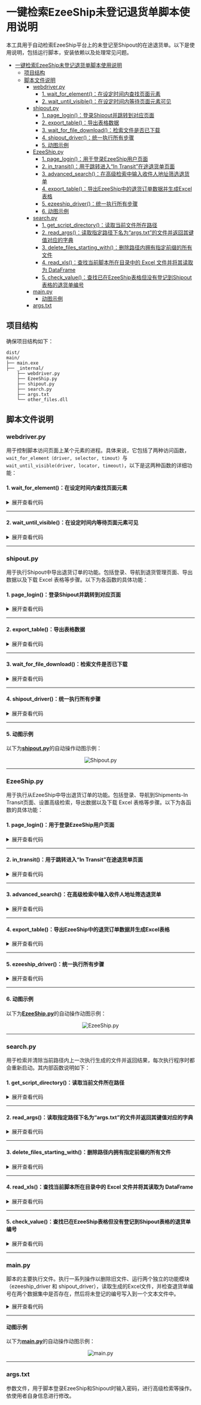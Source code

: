 # 一键检索EzeeShip未登记退货单脚本使用说明
本工具用于自动检索EzeeShip平台上的未登记至Shipout的在途退货单。以下是使用说明，包括运行脚本，安装依赖以及处理常见问题。


- [一键检索EzeeShip未登记退货单脚本使用说明](#一键检索ezeeship未登记退货单脚本使用说明)
  - [项目结构](#项目结构)
  - [脚本文件说明](#脚本文件说明)
    - [webdriver.py](#webdriverpy)
      - [1. wait\_for\_element()：在设定时间内查找页面元素](#1-wait_for_element在设定时间内查找页面元素)
      - [2. wait\_until\_visible()：在设定时间内等待页面元素可见](#2-wait_until_visible在设定时间内等待页面元素可见)
    - [shipout.py](#shipoutpy)
      - [1. page\_login()：登录Shipout并跳转到对应页面](#1-page_login登录shipout并跳转到对应页面)
      - [2. export\_table()：导出表格数据](#2-export_table导出表格数据)
      - [3. wait\_for\_file\_download()：检索文件是否已下载](#3-wait_for_file_download检索文件是否已下载)
      - [4. shipout\_driver()：统一执行所有步骤](#4-shipout_driver统一执行所有步骤)
      - [5. 动图示例](#5-动图示例)
    - [EzeeShip.py](#ezeeshippy)
      - [1. page\_login()：用于登录EzeeShip用户页面](#1-page_login用于登录ezeeship用户页面)
      - [2. in\_transit()：用于跳转进入“In Transit”在途退货单页面](#2-in_transit用于跳转进入in-transit在途退货单页面)
      - [3. advanced\_search()：在高级检索中输入收件人地址筛选退货单](#3-advanced_search在高级检索中输入收件人地址筛选退货单)
      - [4. export\_table()：导出EzeeShip中的退货订单数据并生成Excel表格](#4-export_table导出ezeeship中的退货订单数据并生成excel表格)
      - [5. ezeeship\_driver()：统一执行所有步骤](#5-ezeeship_driver统一执行所有步骤)
      - [6. 动图示例](#6-动图示例)
    - [search.py](#searchpy)
      - [1. get\_script\_directory()：读取当前文件所在路径](#1-get_script_directory读取当前文件所在路径)
      - [2. read\_args()：读取指定路径下名为“args.txt”的文件并返回其键值对应的字典](#2-read_args读取指定路径下名为argstxt的文件并返回其键值对应的字典)
      - [3. delete\_files\_starting\_with()：删除路径内拥有指定前缀的所有文件](#3-delete_files_starting_with删除路径内拥有指定前缀的所有文件)
      - [4. read\_xls()：查找当前脚本所在目录中的 Excel 文件并将其读取为 DataFrame](#4-read_xls查找当前脚本所在目录中的-excel-文件并将其读取为-dataframe)
      - [5. check\_value()：查找已在EzeeShip表格但没有登记到Shipout表格的退货单编号](#5-check_value查找已在ezeeship表格但没有登记到shipout表格的退货单编号)
    - [main.py](#mainpy)
      - [动图示例](#动图示例)
    - [args.txt](#argstxt)


## 项目结构
确保项目结构如下：
```
dist/
main/
├── main.exe
├── _internal/
    ├── webdriver.py
    ├── EzeeShip.py
    ├── shipout.py
    ├── search.py
    ├── args.txt
    └── other_files.dll
```

## 脚本文件说明

### webdriver.py
用于控制脚本访问页面上某个元素的进程。具体来说，它包括了两种访问函数，`wait_for_element（driver, selector, timout）`与`wait_until_visible(driver, locator, timeout)`，以下是这两种函数的详细功能：

#### 1. wait_for_element()：在设定时间内查找页面元素
<details>
  <summary>展开查看代码</summary>

```python
def wait_for_element(driver, selector, timeout=10):
    try:
        element = WebDriverWait(driver, timeout).until(
            EC.element_to_be_clickable(selector)
        )
        return element
    except Exception as e:
        print("访问超时")
```

- `wait_for_element(driver, selector, timeout)`：创建一个WebDriverWait对象，用于在指定的时间内等待某个条件的发生。
  -  `driver`：这是一个WebDriver实例，通常用于控制浏览器。
  -  `selector`: 这是一个选择器，告诉Selenium需要在页面上找到哪个元素以及如何找到它。
  - `timeout`：这是等待该元素出现的最长时间，如果未能等到该元素加载完成，将会抛出超时异常。
</details>

_________________
#### 2. wait_until_visible()：在设定时间内等待页面元素可见
<details>
  <summary>展开查看代码</summary>

```python
def wait_until_visible(driver, locator, timeout=10):
    try:
        wait = WebDriverWait(driver, timeout)
        element = wait.until(EC.visibility_of_element_located(locator))
        return element
    
    except Exception as e:
        print("访问超时")
```
- `wait_until_visible(driver, locator, timeout)`：功能同上，用于等待页面上某个元素变得可见，并在元素可见后执行操作（例如点击）。输入参数与`wait_for_element()`功能一致

</details>

_________________


### shipout.py  
用于执行Shipout中导出退货订单的功能。包括登录、导航到退货管理页面、导出数据以及下载 Excel 表格等步骤。以下为各函数的具体功能：

#### 1. page_login()：登录Shipout并跳转到对应页面
<details>
  <summary>展开查看代码</summary>

```python
def page_login(driver, username, password, url):
    # 打开给定的 URL
    driver.get(url)

    # 找到并填写用户名
    username_element = driver.find_element(By.CLASS_NAME, 'ez-input__inner')
    username_element.send_keys(username)

    # 找到并填写密码
    password_element = driver.find_element(By.XPATH, '//input[@type="password" and @autocomplete="off" and contains(@class, "ez-input__inner")]')
    password_element.send_keys(password)

    try:
        # 找到并点击登录按钮
        button = wait_for_element(driver, (By.CSS_SELECTOR, '.ez-button.login-submit.ez-button--primary.ez-button--medium'))
        button.click()
        print("已成功登录Shipout")
    except:
        # 登录失败处理
        print("Shipout账号或密码输入错误，请重新输入")
        driver.quit()

    # 选择仓库
    warehouse_element = wait_for_element(driver, (By.XPATH, '//div[contains(text(), "Upland，CA")]'))
    warehouse_element.click()

    # 展开子菜单并跳转至“退货管理-退货单”页面
    max_retries = 10  # 最大重试次数
    sleep_interval = 2  # 重试间隔时间（秒）
    retries = 0  # 当前重试次数

    while retries < max_retries:
        try:
            # 找到并点击父菜单
            parent_element = wait_for_element(driver, (By.XPATH, '//*[@id="app-root-wrap"]/section/aside/div/div[1]/div/ul/li[3]/div/div/div'))
            parent_element.click()

            # 找到并点击子菜单
            rt = wait_for_element(driver, (By.XPATH, '/html/body/div[2]/ul/li[1]/div/span'))
            rt.click()
            print("Shipout - 已成功跳转至“退货管理-退货单”页面")
            break  # 成功跳转后跳出循环
        except:
            # 请求失败处理
            retries += 1
            print("Shipout - 当前页面请求失败，重试次数：", retries)
            time.sleep(sleep_interval)
    else:
        # 超时处理
        print("Shipout - 页面请求已超时，请重新执行文件")
        driver.quit()

```

- `page_login(driver, username, password, url)`：用于访问Shipout登录界面并输入用户名和密码，选择仓库地址，以及跳转至“退货管理-退货单”页面。
</details>

_________________
#### 2. export_table()：导出表格数据
<details>
  <summary>展开查看代码</summary>

```python
def export_table(driver):
    max_retries = 10  # 最大重试次数
    sleep_interval = 2  # 重试间隔时间（秒）
    retries = 0  # 当前重试次数

    while retries < max_retries:
        try: 
            # 找到并点击“全部”按钮
            all_button = wait_for_element(driver, (By.XPATH, '//*[@id="tab-0"]'))
            all_button.click()
            print("Shipout - 已选择查看“全部”退货单，正在尝试导出所有表格")

            # 找到并点击“导出”按钮
            export_button = wait_for_element(driver, (By.XPATH, '//*[@id="app-root-wrap"]/section/section/main/div/header/div/div[2]/div[2]/button'))
            export_button.click()
            print("Shipout - 已选择“导出”")

            # 找到并点击“导出当前所有数据”选项
            all_filtered = wait_for_element(driver, (By.XPATH, "//ul[contains(@id, 'dropdown-menu-')]/li[2][normalize-space()='Export All Filtered Orders' or normalize-space()='导出当前所有数据']"))
            all_filtered.click()
            print("Shipout - 已选择“导出当前所有数据”")
            print("Shipout - 已导出退货单表格")
            break  # 成功导出后跳出循环
        except Exception as e:
            retries += 1
            print("Shipout - 请求失败，正在尝试重新下载表格，重试次数：", retries)
            time.sleep(sleep_interval)
    else:
        print("Shipout - 页面请求已超时，请重新执行文件")   
        driver.quit()  # 超时后关闭浏览器

```

- `export_table(driver)`：定位至“全部”退货单页面并导出所有数据。由于该页面加载所需时间较长，可能会导致导出文件的请求失败。在这种情况下，该函数会重复执行并记录失败次数直至导出文件，若请求超时，请联系技术人员处理。
</details>

_________________
#### 3. wait_for_file_download()：检索文件是否已下载
<details>
  <summary>展开查看代码</summary>

```python
def wait_for_file_download(prefix, timeout=100):
    # 计算超时时间点
    end_time = time.time() + timeout
    # 获取当前脚本所在目录
    script_dir = os.path.dirname(os.path.abspath(__file__))

    while time.time() < end_time:
        # 遍历当前目录下的所有文件
        for filename in os.listdir(script_dir):
            # 检查文件名是否以指定前缀开头
            if filename.startswith(prefix):
                print(f"Shipout - 已查找到下载文件: {filename}")
                return True
        # 等待一秒钟后再检查
        time.sleep(1)

    print(f"Shipout - 下载超时，未能在当前目录找到以 '{prefix}' 为前缀的文件名")
    return False

```
- `wait_for_file_download(prefix, timeout=100)`：遍历当前路径内文件，查询是否已下载生成的Excel表格。
  - `prefix`：读取该路径内文件的前缀，如“WMS_Return_Export”为Shipout输出文件的固定前缀。
  - 
</details>

_________________
#### 4. shipout_driver()：统一执行所有步骤
<details>
  <summary>展开查看代码</summary>

```python
def shipout_driver():
    # 读取参数
    params = read_args()

    # 获取 Shipout URL、用户名和密码
    shipout_url = params.get('shipout_url')
    shipout_username = params.get('shipout_username')
    shipout_password = params.get('shipout_password')

    # 初始化 Chrome 浏览器
    driver = webdriver.Chrome(options=options) 

    # 登录页面
    page_login(driver, shipout_username, shipout_password, shipout_url)

    # 导出表格
    export_table(driver)

    # 文件前缀
    prefix = "WMS_Return_Export"

    # 等待文件下载
    wait_for_file_download(prefix)

    # 退出浏览器
    driver.quit()
```

- `shipout_driver()`：读取同路径内<u>**args.txt**</u>内的登录账户名和密码，执行上述所有操作，并退出浏览器控制。
</details>

_________________

#### 5. 动图示例

以下为<u>**shipout.py**</u>的自动操作动图示例：
<div style="text-align: center;">
  <img src="Shipout演示.gif" alt="Shipout.py">
</div>

_________________

### EzeeShip.py
用于执行从EzeeShip中导出退货订单的功能。包括登录、导航到Shipments-In Transit页面、设置高级检索，导出数据以及下载 Excel 表格等步骤。以下为各函数的具体功能：

#### 1. page_login()：用于登录EzeeShip用户页面
<details>
  <summary>展开查看代码</summary>

```python
def page_login(driver, username, password, url):
    driver.get(url)

    username_element =driver.find_element(By.CSS_SELECTOR, 'input[type="text"][autocomplete="username"].el-input__inner')
    username_element.send_keys(username)

    password_element =driver.find_element(By.CSS_SELECTOR, 'input[type="password"][autocomplete="password"].el-input__inner')
    password_element.send_keys(password)
    try:
        button = wait_for_element(driver, (By.CSS_SELECTOR, 'button[data-v-1915e4d0][type="submit"].el-button.login-submit-button'))
        button.click()
        print("已成功登录EzeeShip")
    except:
        print("EzeeShip账号或密码输入错误，请重新输入")
        driver.quit()
```

- `page_login(driver, username, password, url)`：用于访问Shipout登录界面并输入用户名和密码，选择仓库地址，以及跳转至“退货管理-退货单”页面。
    - `driver`： WebDriver实例，通常用于控制浏览器
    - `username`：用于登录EzeeShip的用户名，读取自<u>**args.txt**</u>
    - `password`：用于登录EzeeShip的密码，读取自<u>**args.txt**</u>
    - `url`：EzeeShip用户登录界面网址

</details>

_________________
#### 2. in_transit()：用于跳转进入“In Transit”在途退货单页面
<details>
  <summary>展开查看代码</summary>

```python
def in_transit(driver):

    shipments_element = wait_for_element(driver, (By.XPATH, '//span[contains(text(), "Shipments")]'))
    shipments_element.click()
    print("EzeeShip - 已成功转入“Shipment”页面")

    in_transit_element =  wait_for_element(driver, (By.XPATH, '//span[contains(text(), "In Transit")]'))
    in_transit_element.click()
    print("EzeeShip - 选择“In Transit”订单")

    all_element = wait_for_element(driver, (By.XPATH, '//*[@id="app"]/div[1]/div[2]/div[1]/ul/div/li[3]/ul/div/li[1]/span'))
    all_element.click()
    print('EzeeShip - 点击“All”')

```
- `in_transit(driver)`：依次操作浏览器点击“Shipment”选项，在进入页面后点击网页左侧目录的“In Transit"选项，最后点击下拉目录中的“All”选项，调出所有在途退货单数据。  
</details>

_________________

#### 3. advanced_search()：在高级检索中输入收件人地址筛选退货单
<details>
  <summary>展开查看代码</summary>

```python
def advanced_search(driver, address):

    advanced_search = driver.find_element(By.XPATH, '//*[@id="app"]/div[1]/div[2]/div[2]/div/div/div/div[1]/div/div[2]/div[1]/section/i[1]')
    advanced_search.click()
    print('EzeeShip - 进入Advanced Search')

    address_input = wait_for_element(driver, (By.XPATH, '//*[@id="app"]/div[1]/div[2]/div[2]/div/div/div/div[1]/div/div[2]/section/div/form/div[2]/div[2]/div/div/div/input'))
    address_input.send_keys(address)
    print('EzeeShip - 输入“Recipient Address"仓库地址：', address)

    confirm = wait_for_element(driver, (By.XPATH, '//*[@id="app"]/div[1]/div[2]/div[2]/div/div/div/div[1]/div/div[2]/section/div/div/button[1]'))
    confirm.click()
    print('EzeeShip - 点击确认')

```
- `advanced_search(driver, address)`：点击页面上“Advanced Search”的选项，在“Recipient”一栏输入对应仓库的收件人地址（如Upland是“1037”），并点击“Confirm”实现筛选对应退货单。
    - `address`是仓库的收货地址，如“Upland”仓库为1037，该地址需使用者在<u>**args.txt**</u>文件中的“ezeeship_recipient_address”一栏手动修改。
</details>

_________________
#### 4. export_table()：导出EzeeShip中的退货订单数据并生成Excel表格
<details>
  <summary>展开查看代码</summary>

```python
def export_table(driver):
    export_button = driver.find_element(By.XPATH, '//*[@id="app"]/div[1]/div[2]/div[2]/div/div/div/div[1]/div/div[1]/div[1]/div[1]/div[7]/div/div/button')
    export_button.click()

    try:

        by_order = wait_for_element(driver, (By.XPATH, "//ul[contains(@id, 'dropdown-menu-')]/li[1]/span[contains(text(), 'By Order')]"))
        by_order.click()
        print('EzeeShip - 选择“By Order”，正在尝试导出文件')
    except:
        print("EzeeShip - 导出文件失败")
```

- `export_table(driver)`：操作浏览器点击页面上方的“Export Shipment Info”选项，并选择“By Order”，生成所有在途退货单的Excel表格。
</details>

_________________
#### 5. ezeeship_driver()：统一执行所有步骤
<details>
  <summary>展开查看代码</summary>

```python
def ezeeship_driver():
    # 读取参数文件中的配置
    params = read_args()

    # 获取EzeeShip的相关参数
    ezeeship_url = params.get('ezeeship_url')
    ezeeship_username = params.get('ezeeship_username')
    ezeeship_password = params.get('ezeeship_password')
    ezeeship_address = params.get('ezeeship_recipient_address')

    # 启动Chrome浏览器
    driver = webdriver.Chrome(options=options)

    # 登录到EzeeShip页面
    page_login(driver, ezeeship_username, ezeeship_password, ezeeship_url)

    # 进入在途页面
    in_transit(driver)

    # 执行高级搜索
    advanced_search(driver, ezeeship_address)

    # 导出表格数据
    export_table(driver)

    # 定义文件前缀
    prefix = "Shipment_Information(by order)(all).xls"

    # 等待文件下载完成
    wait_for_file_download(prefix)

    # 关闭浏览器
    driver.quit()
```
- `ezeeship_driver()`：读取同路径内<u>**args.txt**</u>内的登录账户名和密码，执行上述所有操作，并退出浏览器控制。
</details>

_________________

#### 6. 动图示例
以下为<u>**EzeeShip.py**</u>的自动操作动图示例：
<div style="text-align: center;">
  <img src="EzeeShip演示.gif" alt="EzeeShip.py">
</div>

_________________

### search.py
用于检索并清除当前路径内上一次执行生成的文件并返回结果，每次执行程序时都会重新启动。其内部函数说明如下：

#### 1. get_script_directory()：读取当前文件所在路径
<details>
  <summary>展开查看代码</summary>

```python
def get_script_directory():
    return os.path.dirname(os.path.abspath(__file__))
```
- `get_script_directory()`：读取当前文件所在的绝对路径
</details>

_________________

#### 2. read_args()：读取指定路径下名为“args.txt”的文件并返回其键值对应的字典
<details>
  <summary>展开查看代码</summary>

```python
def read_args(file_path=None):
    # 如果没有指定文件路径，使用默认路径 'args.txt'
    if file_path is None:
        file_path = os.path.join(get_script_directory(), 'args.txt')
    
    params = {}
    
    # 打开文件并读取每一行
    with open(file_path, 'r') as file:
        for line in file:
            line = line.strip()  # 去掉每行两端的空白字符
            if line:
                key, value = line.split(' = ', 1)  # 按照 ' = ' 分割每一行，最多分割一次
                params[key] = value  # 将键值对存入字典中
    
    return params

```
- `read_args(file_path = None)`：指定默认文件路径为当前所在文件夹 + 'args.txt'，返回字典。其效果如下：
```
# 原args.txt文件如下
shipout_url = https://wms.shipout.com/z/#/login?lang=en

shipout_username = support@carrohome.com

shipout_password = Carrohome#23

ezeeship_url = https://ezeeship.com/newstyle/#/accredit/login

ezeeship_username = jacksoneatvivi@gmail.com

ezeeship_password = Carrohome#1

ezeeship_recipient_address = 1037

# 调用read_args()后返回如下字典：
{
    'shipout_url': 'https://wms.shipout.com/z/#/login?lang=en', 'shipout_username': 'support@carrohome.com', 
    'shipout_password': 'Carrohome#23', 
    'ezeeship_url': 'https://ezeeship.com/newstyle/#/accredit/login', 
    'ezeeship_username': 'jacksoneatvivi@gmail.com', 'ezeeship_password': 'Carrohome#1', 
    'ezeeship_recipient_address': '1037'

}

```
</details>

_________________

#### 3. delete_files_starting_with()：删除路径内拥有指定前缀的所有文件
<details>
  <summary>展开查看代码</summary>

```python
def delete_files_starting_with(prefix):

    # 获取当前脚本所在目录
    directory = get_script_directory() 
   
    try:
        # 查找所有以指定前缀开头的文件
        files_to_delete = [filename for filename in os.listdir(directory) if filename.startswith(prefix)]
        
        if files_to_delete:
            # 删除找到的文件
            for filename in files_to_delete:
                os.remove(os.path.join(directory, filename))
                print(f"已删除文件: {filename}")
        else:
            print(f"并未找到以 '{prefix}'为前缀的文件，删除终止")

    except OSError as e:
        print(f"Error: {e.strerror}")
```
- `delete_files_starting_with(prefix)`：是删除当前脚本所在目录中以指定前缀开头的文件。
  - `prefix`：指定前缀示例：EzeeShip文件前缀为“Shipment_Information(by order)(all)”，Shipout文件前缀为“WMS_Return_Export”。

</details>

_________________

#### 4. read_xls()：查找当前脚本所在目录中的 Excel 文件并将其读取为 DataFrame
<details>
  <summary>展开查看代码</summary>

```python

def read_xls(prefix):
    directory = get_script_directory()

    # 遍历目录中的所有文件名，查找以指定前缀 prefix 开头的文件
    file_to_read = next((filename for filename in os.listdir(directory) if filename.startswith(prefix)), None)
    
    if file_to_read: # 如果找到匹配的文件
        file_path = os.path.join(directory, file_to_read) # 构建文件的完整路径
        # 读取 Excel 文件，将其内容加载到一个 DataFrame 中。header=0 表示将第一行作为列名。
        df = pd.read_excel(file_path, header=0)
        return df
    else:
        print(f"未找到以 '{prefix}'为前缀的文件名")
        return None
```
- `read_xls(prefix)`：根据指定的前缀查找当前脚本所在目录中的 Excel 文件，并将其读取为 DataFrame。
  - `prefix`：指定文件前缀名，如`prefix = 产品`，则所有开头带有“产品”二字的Excel文件都将会被提取。
</details>

_________________

#### 5. check_value()：查找已在EzeeShip表格但没有登记到Shipout表格的退货单编号
<details>
  <summary>展开查看代码</summary>

```python
def check_value(df1, df2):
    def is_contained(order_no):
        order_no_lower = order_no.lower() # 统一把"-return"后缀转为小写
        return any(order_no_lower in str(rma).lower() for rma in df2['RMA #'])
    # 找到已经登记在df1但没有登记到df2的订单编号
    mask = df1['Order No'].apply(lambda x: not is_contained(x))
    missing_values_df = df1[mask][['Order No', 'Tracking ID', 'Reference', 'Reference2']]
    return missing_values_df

```
- `check_value(df1, df2)`：查找已在EzeeShip表格中登记，但并未在Shipout表格中登记退货单编号，并生成名为`missing_values_df`的DataFrame。
  - `is_contained(order_no)`：将所有退货单编号的后缀“-Return”统一转为小写以方便比对，并通过内置函数`any()`，判断df1表格中每一行编号是否同时存在于df2表格中，并返回布尔值。
  - `df1`：储存表格的变量名，此处为Ezeeship生成的Excel表格
  - `df2`：储存Shipout表格的变量名
</details>

_________________


### main.py
脚本的主要执行文件。执行一系列操作以删除旧文件、运行两个独立的功能模块（ezeeship_driver 和 shipout_driver），读取生成的Excel文件，并检查退货单编号在两个数据集中是否存在，然后将未登记的编号写入到一个文本文件中。

<details>
  <summary>展开查看代码</summary>

```python
ezeeship_prefix = "Shipment_Information(by order)(all)"
shipout_prefix = "WMS_Return_Export"

if __name__ == "__main__":

    # 删除旧文件
    delete_files_starting_with(ezeeship_prefix)
    delete_files_starting_with(shipout_prefix)
    delete_files_starting_with('未登记订单')

    # 创建线程来运行 ezeeship_driver 和 shipout_driver 函数
    thread1 = threading.Thread(target=ezeeship_driver)
    thread2 = threading.Thread(target=shipout_driver)

    # 启动线程
    thread1.start()
    thread2.start()

    # 等待两个线程都完成
    thread1.join()
    thread2.join()
    
    # 读取生成的Excel文件
    ezeeship_df = read_xls(ezeeship_prefix)
    shipout_df = read_xls(shipout_prefix)

    # 获取脚本目录路径      
    script_dir = get_script_directory()
    file_path =  os.path.join(script_dir, '未登记订单.txt')

    # 将未登记的订单写入到文本文件
    with open(file_path, 'w') as file:
        file.write(tabulate(check_value(ezeeship_df, shipout_df), headers = 'keys', tablefmt='grid'))
    print('已打印所有未登记订单')
  
  ```
  </details>

_________________


#### 动图示例
以下为<u>**main.py**</u>的自动操作动图示例：
<div style="text-align: center;">
  <img src="main.py演示.gif" alt="main.py">
</div>


_________________

### args.txt
参数文件，用于脚本登录EzeeShip和Shipout时输入密码，进行高级检索等操作。依使用者自身信息进行修改。

